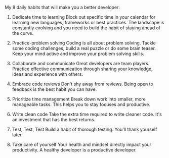 My 8 daily habits that will make you a better developer:

1. Dedicate time to learning
Block out specific time in your calendar for learning new languages, frameworks or best practices. The landscape is constantly evolving and you need to build the habit of staying ahead of the curve.

2. Practice-problem solving
Coding is all about problem solving. Tackle some coding challenges, build a real puzzle or do some brain teaser. Keep your mind active and improve your problem solving skills.

3. Collaborate and communicate
Great developers are team players. Practice effective communication through sharing your knowledge, ideas and experience with others.

4. Embrace code reviews
Don't shy away from reviews. Being open to feedback is the best habit you can have.

5. Prioritize time management
Break down work into smaller, more manageable tasks. This helps you to stay focuses and productive.

6. Write clean code
Take the extra time required to write cleaner code. It's an investment that has the best returns.

7. Test, Test, Test
Build a habit of thorough testing. You'll thank yourself later.

8. Take care of yourself
Your health and mindset directly impact your productivity. A healthy developer is a productive developer.
